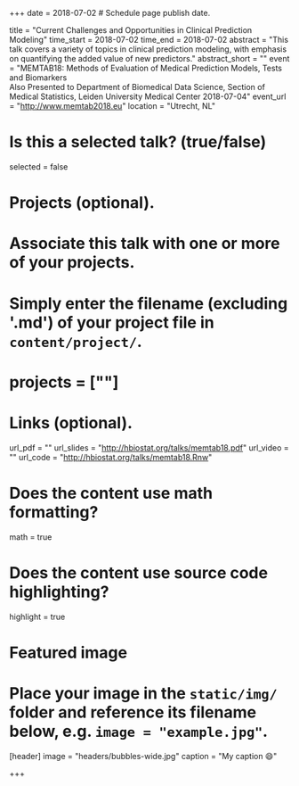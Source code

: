 +++
date = 2018-07-02  # Schedule page publish date.

title = "Current Challenges and Opportunities in Clinical Prediction Modeling"
time_start = 2018-07-02
time_end   = 2018-07-02
abstract = "This talk covers a variety of topics in clinical prediction modeling, with emphasis on quantifying the added value of new predictors."
abstract_short = ""
event = "MEMTAB18: Methods of Evaluation of Medical Prediction Models, Tests and Biomarkers<br>Also Presented to Department of Biomedical Data Science, Section of Medical Statistics, Leiden University Medical Center 2018-07-04"
event_url = "http://www.memtab2018.eu"
location = "Utrecht, NL"

# Is this a selected talk? (true/false)
selected = false

# Projects (optional).
#   Associate this talk with one or more of your projects.
#   Simply enter the filename (excluding '.md') of your project file in `content/project/`.
# projects = [""]

# Links (optional).
url_pdf = ""
url_slides = "http://hbiostat.org/talks/memtab18.pdf"
url_video = ""
url_code = "http://hbiostat.org/talks/memtab18.Rnw"

# Does the content use math formatting?
math = true

# Does the content use source code highlighting?
highlight = true

# Featured image
# Place your image in the `static/img/` folder and reference its filename below, e.g. `image = "example.jpg"`.
[header]
image = "headers/bubbles-wide.jpg"
caption = "My caption :smile:"

+++
